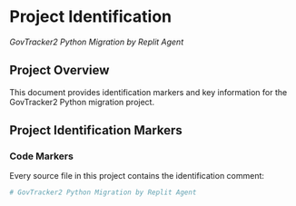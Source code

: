 # Project Identification
*GovTracker2 Python Migration by Replit Agent*

## Project Overview
This document provides identification markers and key information for the GovTracker2 Python migration project.

## Project Identification Markers

### Code Markers
Every source file in this project contains the identification comment:
```python
# GovTracker2 Python Migration by Replit Agent
